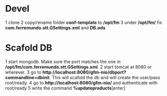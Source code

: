 # Devel
1 clone
2 copy/rename folder **conf-template** to **/opt/fm**
3 under **/opt/fm/** fix **com.ferremundo.stt.GSettings.xml** and  **DB.ods**

# Scafold DB
1 start mongodb. Make sure the port matches the one in **/opt/fm/com.ferremundo.stt.GSettings.xml**.
2 start tomcat at 8080 or wherever.
3 go to **http://localhost:8080/gfm-nio/dbport?commandline=dbinit**. This will scafold the db and will create the user/pass root/ready.
4 go to **http://localhost:8080/gfm-nio/** and authenticate with root/ready
5 write the command **%updateproducts**[enter] 
